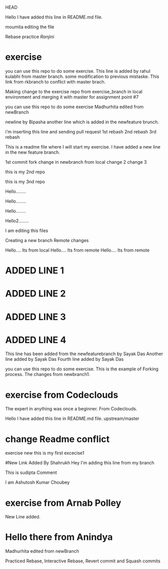 
 HEAD



Hello I have added this line in README.md file.


moumita editing the file

Rebase practice *Ranjini*

# exercise
you can use this repo to do some exercise.
This line is added by rahul kulabhi from master branch.
some modification to previous mistaske.
This link from rkbranch to conflict with master brach.

Making change to the exercise repo from exercise_branch in local environment and merging it with master for assignment point #7

you can use this repo to do some exercise
Madhurhita edited from newBranch





newline by Bipasha
another line which is added in the newfeature brunch.

i'm inserting this line and sending pull request
1st rebash
2nd rebash
3rd rebash

This is a readme file where I will start my exercise.
I have added a new line in the new feature branch.




1st commit fork
change in newbranch from local
change 2
change 3

this is my 2nd repo


this is my 3nd repo


Hello........


Hello........

Hello........



Hello2........

I am editing this files


Creating a new branch
Remote changes

Hello.... Its from local
Hello.... Its from remote
Hello.... Its from remote


# ADDED LINE 1
# ADDED LINE 2
# ADDED LINE 3
# ADDED LINE 4

This line has been added from the newfeaturebranch by Sayak Das
Another line added by Sayak Das
Fourth line added by Sayak Das

you can use this repo to do some exercise. This is the example of Forking process.
The changes from newbranch1.

# exercise from Codeclouds
The expert in anything was once a beginner.
From Codeclouds.

Hello I have added this line in README.md file.
 upstream/master

# change Readme conflict
exercise new
this is my first excecise1


#New Link Added By Shahrukh
Hey I'm adding this line from my branch


This is sudipta Comment



I am Ashutosh Kumar Choubey

# exercise from Arnab Polley
New Line added.
# Hello there from Anindya
Madhurhita edited from newBranch


Practiced Rebase, Interactive Rebase, Revert commit and Squash commits
